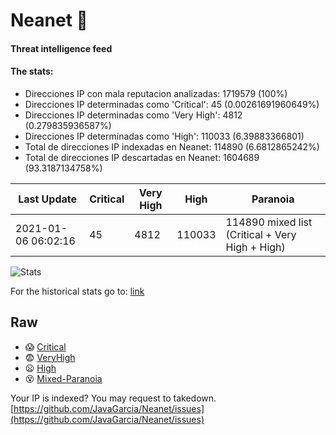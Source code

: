 # Neanet :hocho:
#### Threat intelligence feed
#### The stats:

- Direcciones IP con mala reputacion analizadas: 1719579 (100%)
- Direcciones IP determinadas como 'Critical':  45 (0.00261691960649%)
- Direcciones IP determinadas como 'Very High':  4812 (0.279835936587%)
- Direcciones IP determinadas como 'High':  110033 (6.39883366801)
- Total de direcciones IP indexadas en Neanet:  114890 (6.6812865242%)
- Total de direcciones IP descartadas en Neanet:  1604689 (93.3187134758%)

| Last Update | Critical | Very High | High | Paranoia |
| --- | --- | --- | --- | --- |
| 2021-01-06 06:02:16 | 45 | 4812 | 110033 | 114890 mixed list (Critical + Very High + High)|

![Stats](https://docs.google.com/spreadsheets/d/e/2PACX-1vSnaNMIXVabIpDJjufMlzH7poXnshF3mgd8Is1g9ytUEzVsP5my4Trn8f-xkoLLQ38xpL3HtmUexLo6/pubchart?oid=501124687&format=image)

For the historical stats go to: [link](/stats.csv)
## Raw
- :scream: [Critical](https://raw.githubusercontent.com/JavaGarcia/Neanet/master/blacklists/neanet_critical.txt)
- :fearful: [VeryHigh](https://raw.githubusercontent.com/JavaGarcia/Neanet/master/blacklists/neanet_veryHigh.txtt)
- :frowning: [High](https://raw.githubusercontent.com/JavaGarcia/Neanet/master/blacklists/neanet_high.txt)
- :dizzy_face: [Mixed-Paranoia](https://raw.githubusercontent.com/JavaGarcia/Neanet/master/blacklists/neanet_all.txt)


Your IP is indexed? You may request to takedown. [https://github.com/JavaGarcia/Neanet/issues](https://github.com/JavaGarcia/Neanet/issues)




























































































































































































































































































































































































































































































































































































































































































































































































































































































































































































































































































































































































































































































































































































































































































































































































































































































































































































































































































































































































































































































































































































































































































































































































































































































































































































































































































































































































































































































































































































































































































































































































































































































































































































































